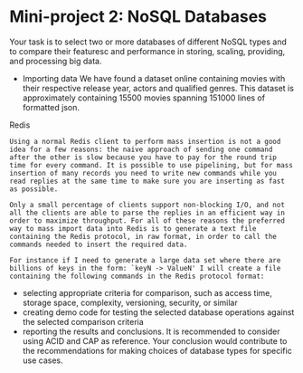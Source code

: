 # Mini-project 2: NoSQL Databases

Your task is to select two or more databases of different NoSQL types and to compare their featuresc and performance in storing, scaling, providing, and processing big data.



- Importing data
 We have found a dataset online containing movies with their respective release year, actors and qualified genres. This dataset is approximately containing 15500 movies spanning 151000 lines of formatted json. 

Redis
```
Using a normal Redis client to perform mass insertion is not a good idea for a few reasons: the naive approach of sending one command after the other is slow because you have to pay for the round trip time for every command. It is possible to use pipelining, but for mass insertion of many records you need to write new commands while you read replies at the same time to make sure you are inserting as fast as possible.

Only a small percentage of clients support non-blocking I/O, and not all the clients are able to parse the replies in an efficient way in order to maximize throughput. For all of these reasons the preferred way to mass import data into Redis is to generate a text file containing the Redis protocol, in raw format, in order to call the commands needed to insert the required data.

For instance if I need to generate a large data set where there are billions of keys in the form: `keyN -> ValueN' I will create a file containing the following commands in the Redis protocol format:
``` 
- selecting appropriate criteria for comparison, such as access time, storage space,
complexity, versioning, security, or similar
- creating demo code for testing the selected database operations against the selected
comparison criteria
- reporting the results and conclusions.
It is recommended to consider using ACID and CAP as reference.
Your conclusion would contribute to the recommendations for making choices of database types for
specific use cases.
